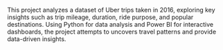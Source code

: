This project analyzes a dataset of Uber trips taken in 2016, exploring key insights such as trip mileage, duration, ride purpose, and popular destinations. Using Python for data analysis and Power BI for interactive dashboards, the project attempts to uncovers travel patterns and provide data-driven insights.
